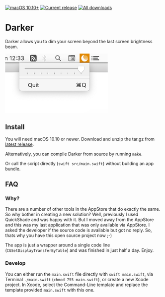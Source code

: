 [![macOS 10.10+](https://img.shields.io/badge/macOS-10.10+-888)](#install)
[![Current release](https://img.shields.io/github/release/relikd/Darker)](https://github.com/relikd/Darker/releases)
[![All downloads](https://img.shields.io/github/downloads/relikd/Darker/total)](https://github.com/relikd/Darker/releases)


# Darker

Darker allows you to dim your screen beyond the last screen brightness beam.

![menu bar icons](img/screen.png)


## Install

You will need macOS 10.10 or newer.
   Download and unzip the tar.gz from [latest release](https://github.com/relikd/Darker/releases/latest).

Alternatively, you can compile Darker from source by running `make`.

Or call the script directly (`swift src/main.swift`) without building an app bundle.


## FAQ

### Why?

There are a number of other tools in the AppStore that do exactly the same.
So why bother in creating a new solution?
Well, previously I used QuickShade and was happy with it.
But I moved away from the AppStore and this was my last application that was only available via AppStore.
I asked the developer if the source code is available but got no reply.
So, thats why you have this open source project now ;-)

The app is just a wrapper around a single code line (`CGSetDisplayTransferByTable`) and was finished in just half a day.
Enjoy.


### Develop

You can either run the `main.swift` file directly with `swift main.swift`, via Terminal `./main.swift` (`chmod 755 main.swift`), or create a new Xcode project.
In Xcode, select the Command-Line template and replace the template provided `main.swift` with this one.
